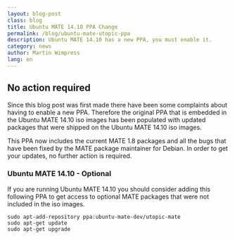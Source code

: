 ```yaml
---
layout: blog-post
class: blog
title: Ubuntu MATE 14.10 PPA Change
permalink: /blog/ubuntu-mate-utopic-ppa
description: Ubuntu MATE 14.10 has a new PPA, you must enable it.
category: news
author: Martin Wimpress
lang: en
---
```


## No action required

Since this blog post was first made there have been some complaints about
having to enable a new PPA. Therefore the original PPA that is embedded in
the Ubuntu MATE 14.10 iso images has been populated with updated packages
that were shipped on the Ubuntu MATE 14.10 iso images.

This PPA now includes the current MATE 1.8 packages and all the bugs that have
been fixed by the MATE package maintainer for Debian. In order to get your
updates, no further action is required.

### Ubuntu MATE 14.10 - Optional

If you are running Ubuntu MATE 14.10 you should consider adding this following
PPA to get access to optional MATE packages that were not included in the iso
images.

    sudo apt-add-repository ppa:ubuntu-mate-dev/utopic-mate
    sudo apt-get update
    sudo apt-get upgrade
